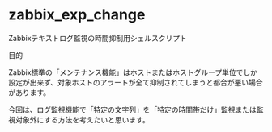zabbix_exp_change
=================

Zabbixテキストログ監視の時間抑制用シェルスクリプト

目的

Zabbix標準の「メンテナンス機能」はホストまたはホストグループ単位でしか設定が出来ず、対象ホストのアラートが全て抑制されてしまうと都合が悪い場合があります。

今回は、ログ監視機能で「特定の文字列」を「特定の時間帯だけ」監視または監視対象外にする方法を考えたいと思います。

